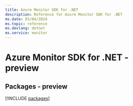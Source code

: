 ```yaml
---
title: Azure Monitor SDK for .NET
description: Reference for Azure Monitor SDK for .NET
ms.date: 03/04/2024
ms.topic: reference
ms.devlang: dotnet
ms.service: monitor
---
```

# Azure Monitor SDK for .NET - preview
## Packages - preview
[!INCLUDE [packages](monitor-index.md)]